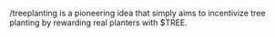 /treeplanting is a pioneering idea that simply aims to incentivize tree planting by rewarding real planters with $TREE.
